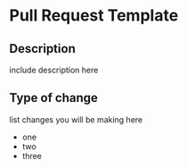 # Pull Request Template

## Description

include description here

## Type of change

 list changes you will be making here

-  one
-  two
-  three
